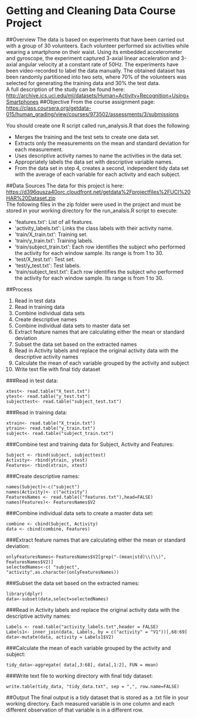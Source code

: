 # Getting and Cleaning Data Course Project

##Overview
The data is based on experiments that have been carried out with a group of 30 volunteers. Each volunteer performed six activities while wearing a smartphone on their waist. Using its embedded accelerometer and gyroscope, the experiment captured 3-axial linear acceleration and 3-axial angular velocity at a constant rate of 50Hz. The experiments have been video-recorded to label the data manually. The obtained dataset has been randomly partitioned into two sets, where 70% of the volunteers was selected for generating the training data and 30% the test data.  
A full description of the study can be found here:
<http://archive.ics.uci.edu/ml/datasets/Human+Activity+Recognition+Using+Smartphones>
##Objective
From the course assignment page:  
<https://class.coursera.org/getdata-015/human_grading/view/courses/973502/assessments/3/submissions>

You should create one R script called run_analysis.R that does the following:  
* Merges the training and the test sets to create one data set.
* Extracts only the measurements on the mean and standard deviation for each measurement. 
* Uses descriptive activity names to name the activities in the data set.
* Appropriately labels the data set with descriptive variable names. 
* From the data set in step 4, creates a second, independent tidy data set with the average of each variable for each activity and each subject.

##Data Sources 
The data for this project is here:  
<https://d396qusza40orc.cloudfront.net/getdata%2Fprojectfiles%2FUCI%20HAR%20Dataset.zip>  
The following files in the zip folder were used in the project and must be stored in your working directory for the run_analsis.R script to execute:  
* 'features.txt': List of all features.
* 'activity_labels.txt': Links the class labels with their activity name.
* 'train/X_train.txt': Training set.
* 'train/y_train.txt': Training labels.
* 'train/subject_train.txt': Each row identifies the subject who performed the activity for each window sample. Its range is from 1 to 30.
* 'test/X_test.txt': Test set.
* 'test/y_test.txt': Test labels.
* 'train/subject_test.txt': Each row identifies the subject who performed the activity for each window sample. Its range is from 1 to 30.





##Process
1. Read in test data
2. Read in training data
3. Combine individual data sets
4. Create descriptive names
5. Combine individual data sets to master data set
6. Extract feature names that are calculating either the mean or standard deviation
7. Subset the data set based on the extracted names
8. Read in Activity labels and replace the original activity data with the descriptive activity names
9. Calculate the mean of each variable grouped by the activity and subject
10. Write text file with final tidy dataset


###Read in test data:
```
xtest<- read.table("X_test.txt")
ytest<- read.table("y_test.txt")
subjecttest<- read.table("subject_test.txt")
```
###Read in training data:
```
xtrain<- read.table("X_train.txt")
ytrain<- read.table("y_train.txt")
subject<- read.table("subject_train.txt")
```
###Combine test and training data for Subject, Activity and Features:
```
Subject <- rbind(subject, subjecttest)
Activity<- rbind(ytrain, ytest)
Features<- rbind(xtrain, xtest)
```
###Create descriptive names:
```
names(Subject)<-c("subject")
names(Activity)<- c("activity")
FeaturesNames <- read.table(("features.txt"),head=FALSE)
names(Features)<- FeaturesNames$V2
```
###Combine individual data sets to create a master data set:
```
combine <- cbind(Subject, Activity)
data <- cbind(combine, Features)
```
###Extract feature names that are calculating either the mean or standard deviation:
```
onlyFeaturesNames<-FeaturesNames$V2[grep("-(mean|std)\\(\\)", FeaturesNames$V2)]
selectedNames<-c( "subject", "activity",as.character(onlyFeaturesNames))
```
###Subset the data set based on the extracted names:
```
library(dplyr)
data<-subset(data,select=selectedNames)
```
###Read in Activity labels and replace the original activity data with the descriptive activity names:
```
Labels <- read.table("activity_labels.txt",header = FALSE)
Labels1<- inner_join(data, Labels, by = c("activity" = "V1"))[,68:69]
data<-mutate(data, activity = Labels1$V2)
```
###Calculate the mean of each variable grouped by the activity and subject:
```
tidy_data<-aggregate( data[,3:68], data[,1:2], FUN = mean)
```
###Write text file to working directory with final tidy dataset:
```
write.table(tidy_data, "tidy_data.txt", sep = ",", row.name=FALSE)
```
##Output
The final output is a tidy dataset that is stored as a .txt file in your working directory. Each measured variable is in one column and each different observation of that variable is in a different row.
